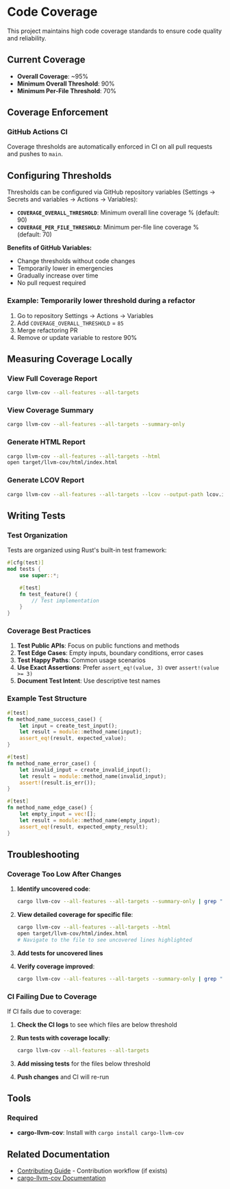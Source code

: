 # Code Coverage

This project maintains high code coverage standards to ensure code quality and reliability.

## Current Coverage

- **Overall Coverage**: ~95%
- **Minimum Overall Threshold**: 90%
- **Minimum Per-File Threshold**: 70%

## Coverage Enforcement

### GitHub Actions CI

Coverage thresholds are automatically enforced in CI on all pull requests and pushes to `main`.

## Configuring Thresholds

Thresholds can be configured via GitHub repository variables (Settings → Secrets and variables → Actions → Variables):

- **`COVERAGE_OVERALL_THRESHOLD`**: Minimum overall line coverage % (default: 90)
- **`COVERAGE_PER_FILE_THRESHOLD`**: Minimum per-file line coverage % (default: 70)

**Benefits of GitHub Variables:**

- Change thresholds without code changes
- Temporarily lower in emergencies
- Gradually increase over time
- No pull request required

### Example: Temporarily lower threshold during a refactor

1. Go to repository Settings → Actions → Variables
2. Add `COVERAGE_OVERALL_THRESHOLD` = `85`
3. Merge refactoring PR
4. Remove or update variable to restore 90%

## Measuring Coverage Locally

### View Full Coverage Report

```bash
cargo llvm-cov --all-features --all-targets
```

### View Coverage Summary

```bash
cargo llvm-cov --all-features --all-targets --summary-only
```

### Generate HTML Report

```bash
cargo llvm-cov --all-features --all-targets --html
open target/llvm-cov/html/index.html
```

### Generate LCOV Report

```bash
cargo llvm-cov --all-features --all-targets --lcov --output-path lcov.info
```

## Writing Tests

### Test Organization

Tests are organized using Rust's built-in test framework:

```rust
#[cfg(test)]
mod tests {
    use super::*;

    #[test]
    fn test_feature() {
        // Test implementation
    }
}
```

### Coverage Best Practices

1. **Test Public APIs**: Focus on public functions and methods
2. **Test Edge Cases**: Empty inputs, boundary conditions, error cases
3. **Test Happy Paths**: Common usage scenarios
4. **Use Exact Assertions**: Prefer `assert_eq!(value, 3)` over `assert!(value >= 3)`
5. **Document Test Intent**: Use descriptive test names

### Example Test Structure

```rust
#[test]
fn method_name_success_case() {
    let input = create_test_input();
    let result = module::method_name(input);
    assert_eq!(result, expected_value);
}

#[test]
fn method_name_error_case() {
    let invalid_input = create_invalid_input();
    let result = module::method_name(invalid_input);
    assert!(result.is_err());
}

#[test]
fn method_name_edge_case() {
    let empty_input = vec![];
    let result = module::method_name(empty_input);
    assert_eq!(result, expected_empty_result);
}
```

## Troubleshooting

### Coverage Too Low After Changes

1. **Identify uncovered code**:

   ```bash
   cargo llvm-cov --all-features --all-targets --summary-only | grep "brik/src"
   ```

2. **View detailed coverage for specific file**:

   ```bash
   cargo llvm-cov --all-features --all-targets --html
   open target/llvm-cov/html/index.html
   # Navigate to the file to see uncovered lines highlighted
   ```

3. **Add tests for uncovered lines**

4. **Verify coverage improved**:

   ```bash
   cargo llvm-cov --all-features --all-targets --summary-only | grep "your_file.rs"
   ```

### CI Failing Due to Coverage

If CI fails due to coverage:

1. **Check the CI logs** to see which files are below threshold

2. **Run tests with coverage locally**:

   ```bash
   cargo llvm-cov --all-features --all-targets
   ```

3. **Add missing tests** for the files below threshold

4. **Push changes** and CI will re-run

## Tools

### Required

- **cargo-llvm-cov**: Install with `cargo install cargo-llvm-cov`

## Related Documentation

- [Contributing Guide](../CONTRIBUTING.md) - Contribution workflow (if exists)
- [cargo-llvm-cov Documentation](https://github.com/taiki-e/cargo-llvm-cov)

